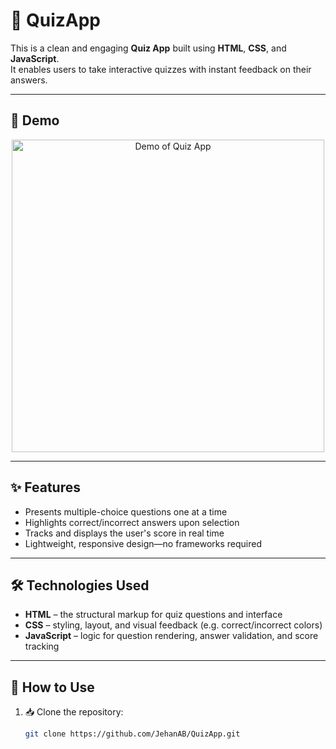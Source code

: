 # 📝 QuizApp

This is a clean and engaging **Quiz App** built using **HTML**, **CSS**, and **JavaScript**.  
It enables users to take interactive quizzes with instant feedback on their answers.

---

## 🎥 Demo

<p align="center">
  <img src="demo.gif" alt="Demo of Quiz App" width="500"/>
</p>

---

## ✨ Features

-  Presents multiple-choice questions one at a time  
-  Highlights correct/incorrect answers upon selection  
-  Tracks and displays the user's score in real time  
-  Lightweight, responsive design—no frameworks required  

---

## 🛠️ Technologies Used

- **HTML** – the structural markup for quiz questions and interface  
- **CSS** – styling, layout, and visual feedback (e.g. correct/incorrect colors)  
- **JavaScript** – logic for question rendering, answer validation, and score tracking  

---

## 📂 How to Use

1. 📥 Clone the repository:
   ```bash
   git clone https://github.com/JehanAB/QuizApp.git
